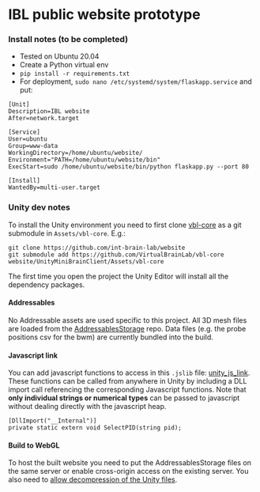 # IBL public website prototype


### Install notes (to be completed)

* Tested on Ubuntu 20.04
* Create a Python virtual env
* `pip install -r requirements.txt`
* For deployment, `sudo nano /etc/systemd/system/flaskapp.service` and put:

```
[Unit]
Description=IBL website
After=network.target

[Service]
User=ubuntu
Group=www-data
WorkingDirectory=/home/ubuntu/website/
Environment="PATH=/home/ubuntu/website/bin"
ExecStart=sudo /home/ubuntu/website/bin/python flaskapp.py --port 80

[Install]
WantedBy=multi-user.target
```

### Unity dev notes

To install the Unity environment you need to first clone [vbl-core](https://github.com/VirtualBrainLab/vbl-core) as a git submodule in `Assets/vbl-core`. E.g.: 

```
git clone https://github.com/int-brain-lab/website
git submodule add https://github.com/VirtualBrainLab/vbl-core website/UnityMiniBrainClient/Assets/vbl-core
```

The first time you open the project the Unity Editor will install all the dependency packages.

#### Addressables

No Addressable assets are used specific to this project. All 3D mesh files are loaded from the [AddressablesStorage](https://github.com/VirtualBrainLab/AddressablesStorage) repo. Data files (e.g. the probe positions csv for the bwm) are currently bundled into the build. 

#### Javascript link

You can add javascript functions to access in this `.jslib` file: [unity_js_link](https://github.com/int-brain-lab/website/blob/main/UnityMiniBrainClient/Assets/Plugins/unity_js_link.jslib). These functions can be called from anywhere in Unity by including a DLL import call referencing the corresponding Javascript functions. Note that **only individual strings or numerical types** can be passed to javascript without dealing directly with the javascript heap.

```
[DllImport("__Internal")]
private static extern void SelectPID(string pid);
```

#### Build to WebGL

To host the built website you need to put the AddressablesStorage files on the same server or enable cross-origin access on the existing server. You also need to [allow decompression of the Unity files](https://docs.unity3d.com/Manual/webgl-deploying.html).
